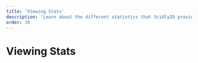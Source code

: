 ```yaml
---
title: 'Viewing Stats'
description: 'Learn about the different statistics that SciOlyID provides.'
order: 30
---
```


<script context="module">
	export const prerender = true;
</script>

# Viewing Stats
